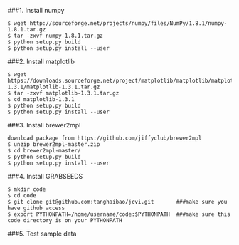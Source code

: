 ###1. Install numpy
```
$ wget http://sourceforge.net/projects/numpy/files/NumPy/1.8.1/numpy-1.8.1.tar.gz
$ tar -zxvf numpy-1.8.1.tar.gz 
$ python setup.py build
$ python setup.py install --user
```
###2. Install matplotlib
```
$ wget https://downloads.sourceforge.net/project/matplotlib/matplotlib/matplotlib-1.3.1/matplotlib-1.3.1.tar.gz
$ tar -zxvf matplotlib-1.3.1.tar.gz
$ cd matplotlib-1.3.1
$ python setup.py build
$ python setup.py install --user
```
###3. Install brewer2mpl
```
download package from https://github.com/jiffyclub/brewer2mpl
$ unzip brewer2mpl-master.zip 
$ cd brewer2mpl-master/
$ python setup.py build
$ python setup.py install --user
```
###4. Install GRABSEEDS
```
$ mkdir code
$ cd code
$ git clone git@github.com:tanghaibao/jcvi.git       ###make sure you have github access
$ export PYTHONPATH=/home/username/code:$PYTHONPATH  ###make sure this code directory is on your PYTHONPATH
```
###5. Test sample data
